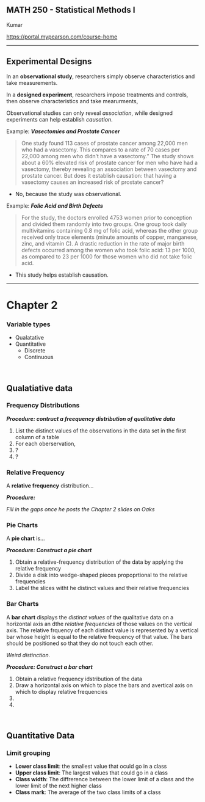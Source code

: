 ## MATH 250 - Statistical Methods I

Kumar

https://portal.mypearson.com/course-home

---

## Experimental Designs

In an **observational study**, researchers simply observe characteristics and take measurements.

In a **designed experiment**, researchers impose treatments and controls, then observe characteristics and take mearurments,

Observational studies can only reveal *association*, while designed experiments can help establish *causation*.

Example: ***Vasectomies and Prostate Cancer***
> One study found 113 cases of prostate cancer among 22,000 men who had a vasectomy. This compares to a rate of 70 cases per 22,000 among men who didn’t have a vasectomy.” The study shows about a 60% elevated risk of prostate cancer for men who have had a vasectomy, thereby revealing an association between vasectomy and prostate cancer. But does it establish causation: that having a vasectomy causes an increased risk of prostate cancer?
- No, because the study was observational.

Example: ***Folic Acid and Birth Defects***
> For the study, the doctors enrolled 4753 women prior to conception and divided them randomly into two groups. One group took daily multivitamins containing 0.8 mg of folic acid, whereas the other group received only trace elements (minute amounts of copper, manganese, zinc, and vitamin C). A drastic reduction in the rate of major birth defects occurred among the women who took folic acid: 13 per 1000, as compared to 23 per 1000 for those women who did not take folic acid.
- This study helps establish causation.

---

# Chapter 2

### Variable types
- Qualatative
- Quantitative
  - Discrete
  - Continuous

<br/>

## Qualatiative data

### Frequency Distributions

***Procedure: contruct a freequency distribution of qualitative data***
1. List the distinct values of the observations in the data set in the first column of a table
2. For each oberservation,
3. ?
4. ?

### Relative Frequency
A **relative frequency** distribution...

***Procedure:***

*Fill in the gaps once he posts the Chapter 2 slides on Oaks*

### Pie Charts
A **pie chart** is...

***Procedure: Construct a pie chart***
1. Obtain a relative-frequency distribution of the data by applying the relative frequency 
2. Divide a disk into wedge-shaped pieces propoprtional to the relative frequencies
3. Label the slices witht he distinct values and their relative frequencies

### Bar Charts
A **bar chart** displays the *distinct values* of the qualitative data on a horizontal axis an dthe *relative frequencies* of those values on the vertical axis. The relative frquency of each distinct value is represented by a vertical bar whose height is equal to the relative frequency of that value. The bars should be positioned so that they do not touch each other.

*Weird distinction.*

***Procedure: Construct a bar chart***
1. Obtain a relative frequency idstribution of the data
2. Draw a horizontal axis on which to place the bars and avertical axis on which to display relative frequencies
3. 
4. 

<br/>

## Quantitative Data

### Limit grouping
- **Lower class limit**: the smallest value that oculd go in a class
- **Upper class limit**: The largest values that could go in a class
- **Class width**: The diffrerence between the lower limit of a class and the lower limit of the next higher class
- **Class mark**: The average of the two class limits of a class